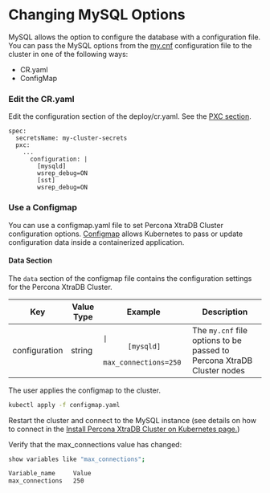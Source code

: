 Changing MySQL Options
============================================================================

MySQL allows the option to configure the database with a configuration file. You can pass the MySQL options from the [my.cnf](https://dev.mysql.com/doc/refman/8.0/en/option-files.html) configuration file to the cluster in one of the following ways:
* CR.yaml
* ConfigMap

### Edit the CR.yaml

Edit the configuration section of the deploy/cr.yaml. See the [PXC section]( https://percona.github.io/percona-xtradb-cluster-operator/configure/operator).

```
spec:
  secretsName: my-cluster-secrets
  pxc:
    ...
      configuration: |
        [mysqld]
        wsrep_debug=ON
        [sst]
        wsrep_debug=ON
```

### Use a Configmap

You can use a configmap.yaml file to set Percona XtraDB Cluster configuration options. [Configmap](https://kubernetes.io/docs/tasks/configure-pod-container/configure-pod-configmap/) allows Kubernetes to pass or update configuration data inside a containerized application.

#### Data Section

The `data` section of the configmap file contains the configuration settings for the Percona XtraDB Cluster.

| Key                            | Value Type | Example   | Description |
|--------------------------------|------------|-----------|---------                                                                   |
|configuration                   | string     |<code>&#124;</code><br>`      [mysqld]`<br>`        max_connections=250` | The `my.cnf` file options to be passed to Percona XtraDB Cluster nodes


The user applies the configmap to the cluster.
```bash
kubectl apply -f configmap.yaml
```

Restart the cluster and connect to the MySQL instance (see details on how to connect in the [Install Percona XtraDB Cluster on Kubernetes page.](https://percona.github.io/percona-xtradb-cluster-operator/install/kubernetes))

Verify that the max_connections value has changed:
```bash
show variables like "max_connections";

Variable_name     Value
max_connections   250
```  
